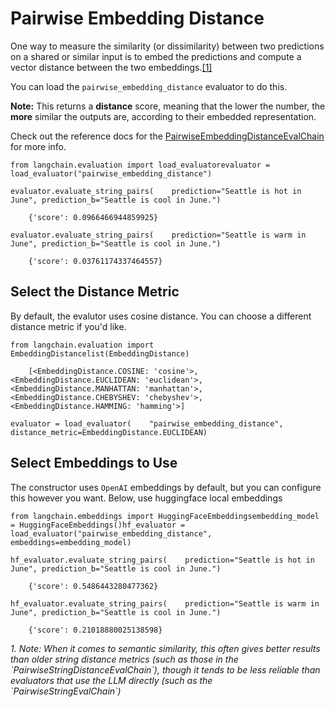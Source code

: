 Pairwise Embedding Distance
===========================

One way to measure the similarity (or dissimilarity) between two predictions on a shared or similar input is to embed the predictions and compute a vector distance between the two embeddings.[\[1\]](#cite_note-1)

You can load the `pairwise_embedding_distance` evaluator to do this.

**Note:** This returns a **distance** score, meaning that the lower the number, the **more** similar the outputs are, according to their embedded representation.

Check out the reference docs for the [PairwiseEmbeddingDistanceEvalChain](https://api.python.langchain.com/en/latest/evaluation/langchain.evaluation.embedding_distance.base.PairwiseEmbeddingDistanceEvalChain.html#langchain.evaluation.embedding_distance.base.PairwiseEmbeddingDistanceEvalChain) for more info.

    from langchain.evaluation import load_evaluatorevaluator = load_evaluator("pairwise_embedding_distance")

    evaluator.evaluate_string_pairs(    prediction="Seattle is hot in June", prediction_b="Seattle is cool in June.")

        {'score': 0.0966466944859925}

    evaluator.evaluate_string_pairs(    prediction="Seattle is warm in June", prediction_b="Seattle is cool in June.")

        {'score': 0.03761174337464557}

Select the Distance Metric[​](#select-the-distance-metric "Direct link to Select the Distance Metric")
------------------------------------------------------------------------------------------------------

By default, the evalutor uses cosine distance. You can choose a different distance metric if you'd like.

    from langchain.evaluation import EmbeddingDistancelist(EmbeddingDistance)

        [<EmbeddingDistance.COSINE: 'cosine'>,     <EmbeddingDistance.EUCLIDEAN: 'euclidean'>,     <EmbeddingDistance.MANHATTAN: 'manhattan'>,     <EmbeddingDistance.CHEBYSHEV: 'chebyshev'>,     <EmbeddingDistance.HAMMING: 'hamming'>]

    evaluator = load_evaluator(    "pairwise_embedding_distance", distance_metric=EmbeddingDistance.EUCLIDEAN)

Select Embeddings to Use[​](#select-embeddings-to-use "Direct link to Select Embeddings to Use")
------------------------------------------------------------------------------------------------

The constructor uses `OpenAI` embeddings by default, but you can configure this however you want. Below, use huggingface local embeddings

    from langchain.embeddings import HuggingFaceEmbeddingsembedding_model = HuggingFaceEmbeddings()hf_evaluator = load_evaluator("pairwise_embedding_distance", embeddings=embedding_model)

    hf_evaluator.evaluate_string_pairs(    prediction="Seattle is hot in June", prediction_b="Seattle is cool in June.")

        {'score': 0.5486443280477362}

    hf_evaluator.evaluate_string_pairs(    prediction="Seattle is warm in June", prediction_b="Seattle is cool in June.")

        {'score': 0.21018880025138598}

_1\. Note: When it comes to semantic similarity, this often gives better results than older string distance metrics (such as those in the \`PairwiseStringDistanceEvalChain\`), though it tends to be less reliable than evaluators that use the LLM directly (such as the \`PairwiseStringEvalChain\`)_